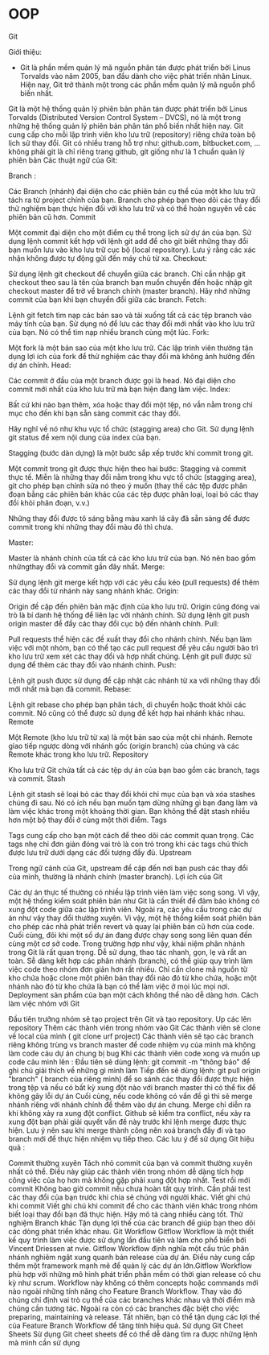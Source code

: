 # OOP

Git

Giới thiệu:

+ Git là phần mềm quản lý mã nguồn phân tán được phát triển bởi Linus Torvalds vào năm 2005, ban đầu dành cho việc phát triển nhân Linux. Hiện nay, Git trở thành một trong các phần mềm quản lý mã nguồn phổ biến nhất.

Git là một hệ thống quản lý phiên bản phân tán được phát triển bởi Linus Torvalds (Distributed Version Control System – DVCS), nó là một trong những hệ thống quản lý phiên bản phân tán phổ biến nhất hiện nay. Git cung cấp cho mỗi lập trình viên kho lưu trữ (repository) riêng chứa toàn bộ lịch sử thay đổi.
Git có nhiều trang hỗ trợ như: github.com, bitbucket.com, ... không phải git là chỉ riêng trang github, git giống như là 1 chuẩn quản lý phiên bản
Các thuật ngữ của Git:

Branch :

Các Branch (nhánh) đại diện cho các phiên bản cụ thể của một kho lưu trữ tách ra từ project chính của bạn.
Branch cho phép bạn theo dõi các thay đổi thử nghiệm bạn thực hiện đối với kho lưu trữ và có thể hoàn nguyên về các phiên bản cũ hơn.
Commit

Một commit đại diện cho một điểm cụ thể trong lịch sử dự án của bạn.
Sử dụng lệnh commit kết hợp với lệnh git add để cho git biết những thay đổi bạn muốn lưu vào kho lưu trữ cục bộ (local repository). Lưu ý rằng các xác nhận không được tự động gửi đến máy chủ từ xa.
Checkout:

Sử dụng lệnh git checkout để chuyển giữa các branch.
Chỉ cần nhập git checkout theo sau là tên của branch bạn muốn chuyển đến hoặc nhập git checkout master để trở về branch chính (master branch).
Hãy nhớ những commit của bạn khi bạn chuyển đổi giữa các branch.
Fetch:

Lệnh git fetch tìm nạp các bản sao và tải xuống tất cả các tệp branch vào máy tính của bạn.
Sử dụng nó để lưu các thay đổi mới nhất vào kho lưu trữ của bạn. Nó có thể tìm nạp nhiều branch cùng một lúc.
Fork:

Một fork là một bản sao của một kho lưu trữ. Các lập trình viên thường tận dụng lợi ích của fork để thử nghiệm các thay đổi mà không ảnh hưởng đến dự án chính.
Head:

Các commit ở đầu của một branch được gọi là head. Nó đại diện cho commit mới nhất của kho lưu trữ mà bạn hiện đang làm việc.
Index:

Bất cứ khi nào bạn thêm, xóa hoặc thay đổi một tệp, nó vẫn nằm trong chỉ mục cho đến khi bạn sẵn sàng commit các thay đổi.

Hãy nghĩ về nó như khu vực tổ chức (stagging area) cho Git. Sử dụng lệnh git status để xem nội dung của index của bạn.

Stagging (bước dàn dựng) là một bước sắp xếp trước khi commit trong git.

Một commit trong git được thực hiện theo hai bước: Stagging và commit thực tế. Miễn là những thay đổi nằm trong khu vực tổ chức (stagging area), git cho phép bạn chỉnh sửa nó theo ý muốn (thay thế các tệp được phân đoạn bằng các phiên bản khác của các tệp được phân loại, loại bỏ các thay đổi khỏi phân đoạn, v.v.)

Những thay đổi được tô sáng bằng màu xanh lá cây đã sẵn sàng để được commit trong khi những thay đổi màu đỏ thì chưa.

Master:

Master là nhánh chính của tất cả các kho lưu trữ của bạn. Nó nên bao gồm nhữngthay đổi và commit gần đây nhất.
Merge:

Sử dụng lệnh git merge kết hợp với các yêu cầu kéo (pull requests) để thêm các thay đổi từ nhánh này sang nhánh khác.
Origin:

Origin đề cập đến phiên bản mặc định của kho lưu trữ. Origin cũng đóng vai trò là bí danh hệ thống để liên lạc với nhánh chính.
Sử dụng lệnh git push origin master để đẩy các thay đổi cục bộ đến nhánh chính.
Pull:

Pull requests thể hiện các đề xuất thay đổi cho nhánh chính. Nếu bạn làm việc với một nhóm, bạn có thể tạo các pull request để yêu cầu người bảo trì kho lưu trữ xem xét các thay đổi và hợp nhất chúng.
Lệnh git pull được sử dụng để thêm các thay đổi vào nhánh chính.
Push:

Lệnh git push được sử dụng để cập nhật các nhánh từ xa với những thay đổi mới nhất mà bạn đã commit.
Rebase:

Lệnh git rebase cho phép bạn phân tách, di chuyển hoặc thoát khỏi các commit. Nó cũng có thể được sử dụng để kết hợp hai nhánh khác nhau.
Remote

Một Remote (kho lưu trữ từ xa) là một bản sao của một chi nhánh. Remote giao tiếp ngược dòng với nhánh gốc (origin branch) của chúng và các Remote khác trong kho lưu trữ.
Repository

Kho lưu trữ Git chứa tất cả các tệp dự án của bạn bao gồm các branch, tags và commit.
Stash

Lệnh git stash sẽ loại bỏ các thay đổi khỏi chỉ mục của bạn và xóa stashes chúng đi sau.
Nó có ích nếu bạn muốn tạm dừng những gì bạn đang làm và làm việc khác trong một khoảng thời gian. Bạn không thể đặt stash nhiều hơn một bộ thay đổi ở cùng một thời điểm.
Tags

Tags cung cấp cho bạn một cách để theo dõi các commit quan trọng. Các tags nhẹ chỉ đơn giản đóng vai trò là con trỏ trong khi các tags chú thích được lưu trữ dưới dạng các đối tượng đầy đủ.
Upstream

Trong ngữ cảnh của Git, upstream đề cập đến nơi bạn push các thay đổi của mình, thường là nhánh chính (master branch).
Lợi ích của Git

Các dự án thực tế thường có nhiều lập trình viên làm việc song song. Vì vậy, một hệ thống kiểm soát phiên bản như Git là cần thiết để đảm bảo không có xung đột code giữa các lập trình viên.
Ngoài ra, các yêu cầu trong các dự án như vậy thay đổi thường xuyên. Vì vậy, một hệ thống kiểm soát phiên bản cho phép các nhà phát triển revert và quay lại phiên bản cũ hơn của code.
Cuối cùng, đôi khi một số dự án đang được chạy song song liên quan đến cùng một cơ sở code. Trong trường hợp như vậy, khái niệm phân nhánh trong Git là rất quan trọng.
Dễ sử dụng, thao tác nhanh, gọn, lẹ và rất an toàn.
Sễ dàng kết hợp các phân nhánh (branch), có thể giúp quy trình làm việc code theo nhóm đơn giản hơn rất nhiều.
Chỉ cần clone mã nguồn từ kho chứa hoặc clone một phiên bản thay đổi nào đó từ kho chứa, hoặc một nhánh nào đó từ kho chứa là bạn có thể làm việc ở mọi lúc mọi nơi.
Deployment sản phẩm của bạn một cách không thể nào dễ dàng hơn.
Cách làm việc nhóm với Git

Đầu tiên trưởng nhóm sẽ tạo project trên Git và tạo repository.
Up các lên repository
Thêm các thành viên trong nhóm vào Git
Các thành viên sẽ clone về local của mình ( git clone urf project)
Các thành viên sẽ tạo các branch riêng không trùng vs branch master để code nhiệm vụ của mình mà không làm code cảu dự án chung bị bug
Khi các thành viên code xong và muốn up code cảu mình lên :
Đầu tiên sẽ dùng lệnh: git commit -m "thông báo" để ghi chú giải thích về những gì mình làm
Tiếp đến sẽ dùng lệnh: git pull origin "branch" ( branch của riêng mình) để so sánh các thay đổi được thực hiện trong tệp và nếu có bất kỳ xung đột nào với branch master thì có thể fix để không gây lỗi dự án
Cuối cùng, nếu code không có vấn đề gì thì sẽ merge nhánh riêng với nhánh chính để thêm vào dự án chung. Merge chỉ diễn ra khi không xảy ra xung đột conflict. Github sẽ kiểm tra conflict, nếu xảy ra xung đột bạn phải giải quyết vấn đề này trước khi lệnh merge được thực hiện.
Lưu ý nên sau khi merge thành công nên xoá branch đấy đi và tạo branch mới để thực hiện nhiệm vụ tiếp theo.
Các lưu ý để sử dụng Git hiệu quả :

Commit thường xuyên
Tách nhỏ commit của bạn và commit thường xuyên nhất có thể. Điều này giúp các thành viên trong nhóm dễ dàng tích hợp công việc của họ hơn mà không gặp phải xung đột hợp nhất.
Test rồi mới commit
Không bao giờ commit nếu chưa hoàn tất quy trình. Cần phải test các thay đổi của bạn trước khi chia sẻ chúng với người khác.
Viết ghi chú khi commit
Viết ghi chú khi commit để cho các thành viên khác trong nhóm biết loại thay đổi bạn đã thực hiện. Hãy mô tả càng nhiều càng tốt.
Thử nghiệm Branch khác
Tận dụng lợi thế của các branch để giúp bạn theo dõi các dòng phát triển khác nhau.
Git Workflow
Gitflow Workflow là một thiết kế quy trình làm việc được sử dụng lần đầu tiên và làm cho phổ biến bởi Vincent Driessen at nvie. Gitflow Workflow định nghĩa một cấu trúc phân nhánh nghiêm ngặt xung quanh bản release của dự án. Điều này cung cấp thêm một framework mạnh mẽ để quản lý các dự án lớn.Gitflow Workflow phù hợp với những mô hình phát triển phần mềm có thời gian release có chu kỳ như scrum. Workflow này không có thêm concepts hoặc commands mới nào ngoài những tính năng cho Feature Branch Workflow. Thay vào đó chúng chỉ định vai trò cụ thể của các branches khác nhau và thời điểm mà chúng cần tương tác. Ngoài ra còn có các branches đặc biệt cho việc preparing, maintaining và release. Tất nhiên, bạn có thể tận dụng các lợi thế của Feature Branch Workflow để tăng tính hiệu quả.
Sử dụng Git Cheet Sheets
Sử dụng Git cheet sheets để có thể dễ dàng tìm ra được những lệnh mà mình cần sử dụng
